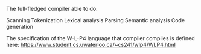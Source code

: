The full-fledged compiler able to do:

Scanning
Tokenization
Lexical analysis
Parsing
Semantic analysis
Code generation


The specification of the W-L-P4 language that compiler compiles is defined here:
https://www.student.cs.uwaterloo.ca/~cs241/wlp4/WLP4.html
